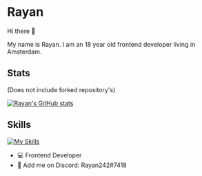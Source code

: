 # Rayan 

Hi there 👋

My name is Rayan. I am an 18 year old frontend developer living in Amsterdam. 

## Stats 

(Does not include forked repository's)

[![Rayan's GitHub stats](https://github-readme-stats.vercel.app/api?username=RayanSp&hide=commits&show_icons=true&theme=tokyonight)](https://github.com/RayanSp/github-readme-stats)


## Skills 

[![My Skills](https://skillicons.dev/icons?i=html,js,svelte,figma,lua&perline=3)](https://skillicons.dev)


- 💻 Frontend Developer
- 💬 Add me on Discord: Rayan242#7418



